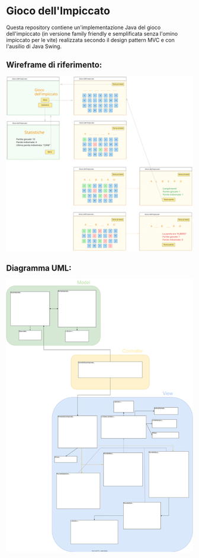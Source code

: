 # Gioco dell'Impiccato

Questa repository contiene un'implementazione Java del gioco dell'impiccato (in versione family friendly e semplificata senza l'omino impiccato per le vite) realizzata secondo il design pattern MVC e con l'ausilio di Java Swing.

## Wireframe di riferimento:

![wireframe](https://github.com/arianna011/gioco-impiccato/blob/main/Wireframe-GiocoImpiccato.svg)

## Diagramma UML:

![UML](https://github.com/arianna011/gioco-impiccato/blob/main/UML-GiocoImpiccato.drawio.svg)
